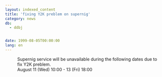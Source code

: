 ```yaml
---
layout: indexed_content
title: 'fixing Y2K preblem on supernig'
category: news
db:
  - ddbj


date: 1999-08-05T00:00:00
lang: en
---
```


<dd>Supernig service will be unavailable during the following dates due to fix Y2K preblem.<br>
<dd>August 11 (Wed) 10:00 - 13 (Fri) 18:00</dd>
</dd>
